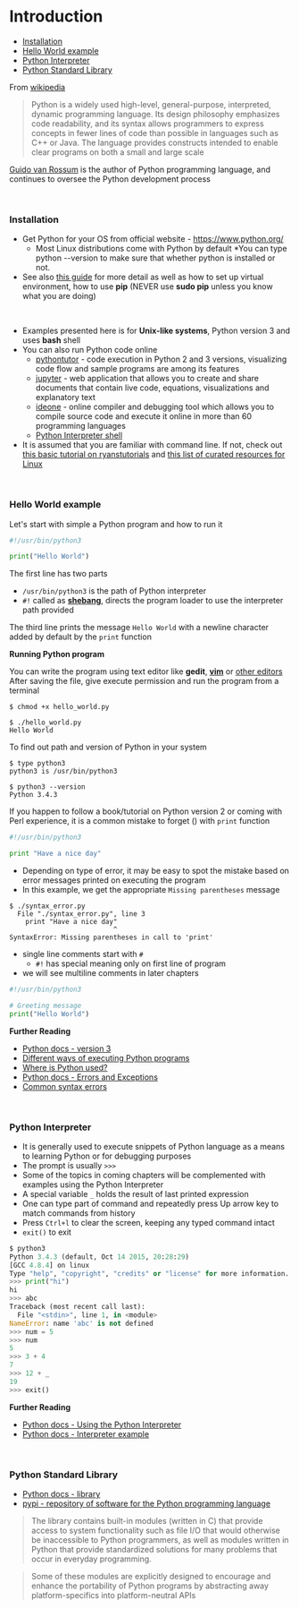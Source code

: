 # <a name="introduction"></a>Introduction

* [Installation](#installation)
* [Hello World example](#hello-world-example)
* [Python Interpreter](#python-interpreter)
* [Python Standard Library](#python-standard-library)


From [wikipedia](https://en.wikipedia.org/wiki/Python_(programming_language))
>Python is a widely used high-level, general-purpose, interpreted, dynamic programming language. Its design philosophy emphasizes code readability, and its syntax allows programmers to express concepts in fewer lines of code than possible in languages such as C++ or Java. The language provides constructs intended to enable clear programs on both a small and large scale

[Guido van Rossum](https://en.wikipedia.org/wiki/Guido_van_Rossum) is the author of Python programming language, and continues to oversee the Python development process

<br>

### <a name="installation"></a>Installation

* Get Python for your OS from official website - https://www.python.org/ 
    * Most Linux distributions come with Python by default
    *You can type python --version to make sure that whether python is installed or not.
* See also [this guide](https://itsfoss.com/python-setup-linux/) for more detail as well as how to set up virtual environment, how to use **pip** (NEVER use **sudo pip** unless you know what you are doing)

<br>

* Examples presented here is for **Unix-like systems**, Python version 3 and uses **bash** shell
* You can also run Python code online
    * [pythontutor](http://www.pythontutor.com/visualize.html#mode=edit) - code execution in Python 2 and 3 versions, visualizing code flow and sample programs are among its features
    * [jupyter](https://try.jupyter.org/) - web application that allows you to create and share documents that contain live code, equations, visualizations and explanatory text
    * [ideone](https://ideone.com/) - online compiler and debugging tool which allows you to compile source code and execute it online in more than 60 programming languages
    * [Python Interpreter shell](https://www.python.org/shell/)
* It is assumed that you are familiar with command line. If not, check out [this basic tutorial on ryanstutorials](http://ryanstutorials.net/linuxtutorial/) and [this list of curated resources for Linux](https://github.com/learnbyexample/scripting_course/blob/master/Linux_curated_resources.md)

<br>

### <a name="hello-world-example"></a>Hello World example

Let's start with simple a Python program and how to run it

```python
#!/usr/bin/python3

print("Hello World")
```

The first line has two parts

* `/usr/bin/python3` is the path of Python interpreter
* `#!` called as **[shebang](https://en.wikipedia.org/wiki/Shebang_(Unix))**, directs the program loader to use the interpreter path provided

The third line prints the message `Hello World` with a newline character added by default by the `print` function

**Running Python program**

You can write the program using text editor like **gedit**, **[vim](http://yannesposito.com/Scratch/en/blog/Learn-Vim-Progressively/)** or [other editors](https://github.com/learnbyexample/Linux_command_line/blob/master/Working_with_Files_and_Directories.md#text-editors)  
After saving the file, give execute permission and run the program from a terminal

```
$ chmod +x hello_world.py

$ ./hello_world.py
Hello World
```

To find out path and version of Python in your system

```
$ type python3
python3 is /usr/bin/python3

$ python3 --version
Python 3.4.3
```

If you happen to follow a book/tutorial on Python version 2 or coming with Perl experience, it is a common mistake to forget () with `print` function

```python
#!/usr/bin/python3

print "Have a nice day"
```

* Depending on type of error, it may be easy to spot the mistake based on error messages printed on executing the program
* In this example, we get the appropriate `Missing parentheses` message

```
$ ./syntax_error.py 
  File "./syntax_error.py", line 3
    print "Have a nice day"
                          ^
SyntaxError: Missing parentheses in call to 'print'
```

* single line comments start with `#`
   * `#!` has special meaning only on first line of program
* we will see multiline comments in later chapters

```python
#!/usr/bin/python3

# Greeting message
print("Hello World")
```

**Further Reading**

* [Python docs - version 3](https://docs.python.org/3/index.html)
* [Different ways of executing Python programs](https://docs.python.org/3/using/windows.html#executing-scripts)
* [Where is Python used?](https://www.python.org/about/apps/)
* [Python docs - Errors and Exceptions](https://docs.python.org/3/tutorial/errors.html)
* [Common syntax errors](https://opencs.uwaterloo.ca/python-from-scratch/7/7/transcript)

<br>

### <a name="python-interpreter"></a>Python Interpreter

* It is generally used to execute snippets of Python language as a means to learning Python or for debugging purposes
* The prompt is usually `>>>`
* Some of the topics in coming chapters will be complemented with examples using the Python Interpreter
* A special variable `_` holds the result of last printed expression
* One can type part of command and repeatedly press Up arrow key to match commands from history
* Press `Ctrl+l` to clear the screen, keeping any typed command intact
* `exit()` to exit

```python
$ python3
Python 3.4.3 (default, Oct 14 2015, 20:28:29) 
[GCC 4.8.4] on linux
Type "help", "copyright", "credits" or "license" for more information.
>>> print("hi")
hi
>>> abc
Traceback (most recent call last):
  File "<stdin>", line 1, in <module>
NameError: name 'abc' is not defined
>>> num = 5
>>> num
5
>>> 3 + 4
7
>>> 12 + _
19
>>> exit()
```

**Further Reading**

* [Python docs - Using the Python Interpreter](https://docs.python.org/3/tutorial/interpreter.html)
* [Python docs - Interpreter example](https://docs.python.org/3/tutorial/introduction.html#using-python-as-a-calculator)

<br>

### <a name="python-standard-library"></a>Python Standard Library

* [Python docs - library](https://docs.python.org/3/library/index.html)
* [pypi - repository of software for the Python programming language](https://pypi.python.org/pypi)

>The library contains built-in modules (written in C) that provide access to system functionality such as file I/O that would otherwise be inaccessible to Python programmers, as well as modules written in Python that provide standardized solutions for many problems that occur in everyday programming.

>Some of these modules are explicitly designed to encourage and enhance the portability of Python programs by abstracting away platform-specifics into platform-neutral APIs
